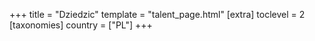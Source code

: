 +++
title = "Dziedzic"
template = "talent_page.html"
[extra]
toclevel = 2
[taxonomies]
country = ["PL"]
+++
